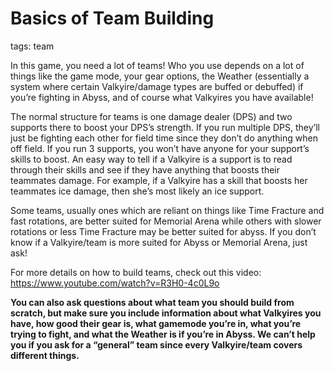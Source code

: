 # Basics of Team Building
tags: team

In this game, you need a lot of teams! Who you use depends on a lot of things like the game mode, your gear options, the Weather (essentially a system where certain Valkyire/damage types are buffed or debuffed) if you’re fighting in Abyss, and of course what Valkyires you have available!

The normal structure for teams is one damage dealer (DPS) and two supports there to boost your DPS’s  strength. If you run multiple DPS, they’ll just be fighting each other for field time since they don’t do anything when off field. If you run 3 supports, you won’t have anyone for your support’s skills to boost. An easy way to tell if a Valkyire is a support is to read through their skills and see if they have anything that boosts their teammates damage. For example, if a Valkyire has a skill that boosts her teammates ice damage, then she’s most likely an ice support.

Some teams, usually ones which are reliant on things like Time Fracture and fast rotations, are better suited for Memorial Arena while others with slower rotations or less Time Fracture may be better suited for abyss. If you don’t know if a Valkyire/team is more suited for Abyss or Memorial Arena, just ask!

For more details on how to build teams, check out this video: https://www.youtube.com/watch?v=R3H0-4c0L9o

**You can also ask questions about what team you should build from scratch, but make sure you include information about what Valkyires you have, how good their gear is, what gamemode you’re in, what you’re trying to fight, and what the Weather is if you’re in Abyss. We can’t help you if you ask for a “general” team since every Valkyire/team covers different things.**